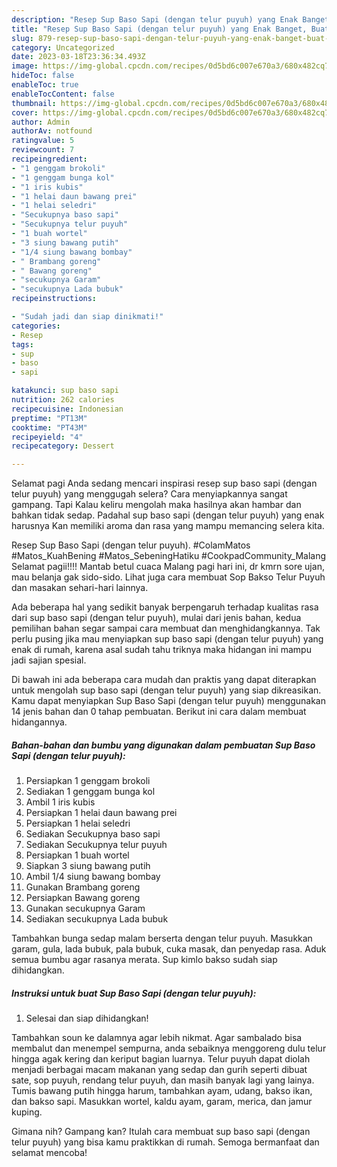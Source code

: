 ```yaml
---
description: "Resep Sup Baso Sapi (dengan telur puyuh) yang Enak Banget, Buat Buka Puasa Bisa Manjain Lidah"
title: "Resep Sup Baso Sapi (dengan telur puyuh) yang Enak Banget, Buat Buka Puasa Bisa Manjain Lidah"
slug: 879-resep-sup-baso-sapi-dengan-telur-puyuh-yang-enak-banget-buat-buka-puasa-bisa-manjain-lidah
category: Uncategorized
date: 2023-03-18T23:36:34.493Z
image: https://img-global.cpcdn.com/recipes/0d5bd6c007e670a3/680x482cq70/sup-baso-sapi-dengan-telur-puyuh-foto-resep-utama.jpg
hideToc: false
enableToc: true
enableTocContent: false
thumbnail: https://img-global.cpcdn.com/recipes/0d5bd6c007e670a3/680x482cq70/sup-baso-sapi-dengan-telur-puyuh-foto-resep-utama.jpg
cover: https://img-global.cpcdn.com/recipes/0d5bd6c007e670a3/680x482cq70/sup-baso-sapi-dengan-telur-puyuh-foto-resep-utama.jpg
author: Admin
authorAv: notfound
ratingvalue: 5
reviewcount: 7
recipeingredient:
- "1 genggam brokoli"
- "1 genggam bunga kol"
- "1 iris kubis"
- "1 helai daun bawang prei"
- "1 helai seledri"
- "Secukupnya baso sapi"
- "Secukupnya telur puyuh"
- "1 buah wortel"
- "3 siung bawang putih"
- "1/4 siung bawang bombay"
- " Brambang goreng"
- " Bawang goreng"
- "secukupnya Garam"
- "secukupnya Lada bubuk"
recipeinstructions:

- "Sudah jadi dan siap dinikmati!"
categories:
- Resep
tags:
- sup
- baso
- sapi

katakunci: sup baso sapi 
nutrition: 262 calories
recipecuisine: Indonesian
preptime: "PT13M"
cooktime: "PT43M"
recipeyield: "4"
recipecategory: Dessert

---
```



Selamat pagi Anda sedang mencari inspirasi resep sup baso sapi (dengan telur puyuh) yang menggugah selera? Cara menyiapkannya sangat gampang. Tapi Kalau keliru mengolah maka hasilnya akan hambar dan bahkan tidak sedap. Padahal sup baso sapi (dengan telur puyuh) yang enak harusnya Kan memiliki aroma dan rasa yang mampu memancing selera kita.


Resep Sup Baso Sapi (dengan telur puyuh). #ColamMatos #Matos_KuahBening #Matos_SebeningHatiku #CookpadCommunity_Malang Selamat pagii!!!! Mantab betul cuaca Malang pagi hari ini, dr kmrn sore ujan, mau belanja gak sido-sido. Lihat juga cara membuat Sop Bakso Telur Puyuh dan masakan sehari-hari lainnya.

Ada beberapa hal yang sedikit banyak berpengaruh terhadap kualitas rasa dari sup baso sapi (dengan telur puyuh), mulai dari jenis bahan, kedua pemilihan bahan segar sampai cara membuat dan menghidangkannya. Tak perlu pusing jika mau menyiapkan sup baso sapi (dengan telur puyuh) yang enak di rumah, karena asal sudah tahu triknya maka hidangan ini mampu jadi sajian spesial.


Di bawah ini ada beberapa cara mudah dan praktis yang dapat diterapkan untuk mengolah sup baso sapi (dengan telur puyuh) yang siap dikreasikan. Kamu dapat menyiapkan Sup Baso Sapi (dengan telur puyuh) menggunakan 14 jenis bahan dan 0 tahap pembuatan. Berikut ini cara dalam membuat hidangannya.

<!--inarticleads1-->

##### Bahan-bahan dan bumbu yang digunakan dalam pembuatan Sup Baso Sapi (dengan telur puyuh):

1. Persiapkan 1 genggam brokoli
1. Sediakan 1 genggam bunga kol
1. Ambil 1 iris kubis
1. Persiapkan 1 helai daun bawang prei
1. Persiapkan 1 helai seledri
1. Sediakan Secukupnya baso sapi
1. Sediakan Secukupnya telur puyuh
1. Persiapkan 1 buah wortel
1. Siapkan 3 siung bawang putih
1. Ambil 1/4 siung bawang bombay
1. Gunakan  Brambang goreng
1. Persiapkan  Bawang goreng
1. Gunakan secukupnya Garam
1. Sediakan secukupnya Lada bubuk


Tambahkan bunga sedap malam berserta dengan telur puyuh. Masukkan garam, gula, lada bubuk, pala bubuk, cuka masak, dan penyedap rasa. Aduk semua bumbu agar rasanya merata. Sup kimlo bakso sudah siap dihidangkan. 

<!--inarticleads2-->

##### Instruksi untuk buat Sup Baso Sapi (dengan telur puyuh):


1. Selesai dan siap dihidangkan!

Tambahkan soun ke dalamnya agar lebih nikmat. Agar sambalado bisa membalut dan menempel sempurna, anda sebaiknya menggoreng dulu telur hingga agak kering dan keriput bagian luarnya. Telur puyuh dapat diolah menjadi berbagai macam makanan yang sedap dan gurih seperti dibuat sate, sop puyuh, rendang telur puyuh, dan masih banyak lagi yang lainya. Tumis bawang putih hingga harum, tambahkan ayam, udang, bakso ikan, dan bakso sapi. Masukkan wortel, kaldu ayam, garam, merica, dan jamur kuping. 

Gimana nih? Gampang kan? Itulah cara membuat sup baso sapi (dengan telur puyuh) yang bisa kamu praktikkan di rumah. Semoga bermanfaat dan selamat mencoba!

